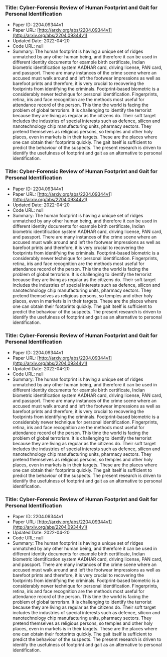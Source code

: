 ### Title: Cyber-Forensic Review of Human Footprint and Gait for Personal Identification
* Paper ID: 2204.09344v1
* Paper URL: [http://arxiv.org/abs/2204.09344v1](http://arxiv.org/abs/2204.09344v1)
* Updated Date: 2022-04-20
* Code URL: null
* Summary: The human footprint is having a unique set of ridges unmatched by any other
human being, and therefore it can be used in different identity documents for
example birth certificate, Indian biometric identification system AADHAR card,
driving license, PAN card, and passport. There are many instances of the crime
scene where an accused must walk around and left the footwear impressions as
well as barefoot prints and therefore, it is very crucial to recovering the
footprints from identifying the criminals. Footprint-based biometric is a
considerably newer technique for personal identification. Fingerprints, retina,
iris and face recognition are the methods most useful for attendance record of
the person. This time the world is facing the problem of global terrorism. It
is challenging to identify the terrorist because they are living as regular as
the citizens do. Their soft target includes the industries of special interests
such as defence, silicon and nanotechnology chip manufacturing units, pharmacy
sectors. They pretend themselves as religious persons, so temples and other
holy places, even in markets is in their targets. These are the places where
one can obtain their footprints quickly. The gait itself is sufficient to
predict the behaviour of the suspects. The present research is driven to
identify the usefulness of footprint and gait as an alternative to personal
identification.

### Title: Cyber-Forensic Review of Human Footprint and Gait for Personal Identification
* Paper ID: 2204.09344v1
* Paper URL: [http://arxiv.org/abs/2204.09344v1](http://arxiv.org/abs/2204.09344v1)
* Updated Date: 2022-04-20
* Code URL: null
* Summary: The human footprint is having a unique set of ridges unmatched by any other
human being, and therefore it can be used in different identity documents for
example birth certificate, Indian biometric identification system AADHAR card,
driving license, PAN card, and passport. There are many instances of the crime
scene where an accused must walk around and left the footwear impressions as
well as barefoot prints and therefore, it is very crucial to recovering the
footprints from identifying the criminals. Footprint-based biometric is a
considerably newer technique for personal identification. Fingerprints, retina,
iris and face recognition are the methods most useful for attendance record of
the person. This time the world is facing the problem of global terrorism. It
is challenging to identify the terrorist because they are living as regular as
the citizens do. Their soft target includes the industries of special interests
such as defence, silicon and nanotechnology chip manufacturing units, pharmacy
sectors. They pretend themselves as religious persons, so temples and other
holy places, even in markets is in their targets. These are the places where
one can obtain their footprints quickly. The gait itself is sufficient to
predict the behaviour of the suspects. The present research is driven to
identify the usefulness of footprint and gait as an alternative to personal
identification.

### Title: Cyber-Forensic Review of Human Footprint and Gait for Personal Identification
* Paper ID: 2204.09344v1
* Paper URL: [http://arxiv.org/abs/2204.09344v1](http://arxiv.org/abs/2204.09344v1)
* Updated Date: 2022-04-20
* Code URL: null
* Summary: The human footprint is having a unique set of ridges unmatched by any other
human being, and therefore it can be used in different identity documents for
example birth certificate, Indian biometric identification system AADHAR card,
driving license, PAN card, and passport. There are many instances of the crime
scene where an accused must walk around and left the footwear impressions as
well as barefoot prints and therefore, it is very crucial to recovering the
footprints from identifying the criminals. Footprint-based biometric is a
considerably newer technique for personal identification. Fingerprints, retina,
iris and face recognition are the methods most useful for attendance record of
the person. This time the world is facing the problem of global terrorism. It
is challenging to identify the terrorist because they are living as regular as
the citizens do. Their soft target includes the industries of special interests
such as defence, silicon and nanotechnology chip manufacturing units, pharmacy
sectors. They pretend themselves as religious persons, so temples and other
holy places, even in markets is in their targets. These are the places where
one can obtain their footprints quickly. The gait itself is sufficient to
predict the behaviour of the suspects. The present research is driven to
identify the usefulness of footprint and gait as an alternative to personal
identification.

### Title: Cyber-Forensic Review of Human Footprint and Gait for Personal Identification
* Paper ID: 2204.09344v1
* Paper URL: [http://arxiv.org/abs/2204.09344v1](http://arxiv.org/abs/2204.09344v1)
* Updated Date: 2022-04-20
* Code URL: null
* Summary: The human footprint is having a unique set of ridges unmatched by any other
human being, and therefore it can be used in different identity documents for
example birth certificate, Indian biometric identification system AADHAR card,
driving license, PAN card, and passport. There are many instances of the crime
scene where an accused must walk around and left the footwear impressions as
well as barefoot prints and therefore, it is very crucial to recovering the
footprints from identifying the criminals. Footprint-based biometric is a
considerably newer technique for personal identification. Fingerprints, retina,
iris and face recognition are the methods most useful for attendance record of
the person. This time the world is facing the problem of global terrorism. It
is challenging to identify the terrorist because they are living as regular as
the citizens do. Their soft target includes the industries of special interests
such as defence, silicon and nanotechnology chip manufacturing units, pharmacy
sectors. They pretend themselves as religious persons, so temples and other
holy places, even in markets is in their targets. These are the places where
one can obtain their footprints quickly. The gait itself is sufficient to
predict the behaviour of the suspects. The present research is driven to
identify the usefulness of footprint and gait as an alternative to personal
identification.

